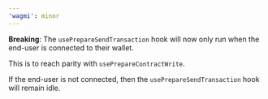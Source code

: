 ```yaml
---
'wagmi': minor
---
```


**Breaking**: The `usePrepareSendTransaction` hook will now only run when the end-user is connected to their wallet.

This is to reach parity with `usePrepareContractWrite`.

If the end-user is not connected, then the `usePrepareSendTransaction` hook will remain idle.
